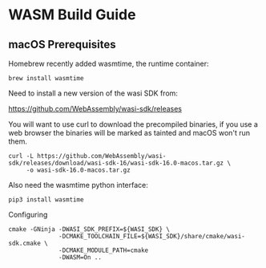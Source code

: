 # WASM Build Guide

## macOS Prerequisites

Homebrew recently added wasmtime, the runtime container:

`brew install wasmtime`

Need to install a new version of the wasi SDK from:

https://github.com/WebAssembly/wasi-sdk/releases

You will want to use curl to download the precompiled binaries, if you use a web browser the binaries will be marked as 
tainted and macOS won't run them.

```
curl -L https://github.com/WebAssembly/wasi-sdk/releases/download/wasi-sdk-16/wasi-sdk-16.0-macos.tar.gz \
     -o wasi-sdk-16.0-macos.tar.gz
```

Also need the wasmtime python interface:

`pip3 install wasmtime`



Configuring

```
cmake -GNinja -DWASI_SDK_PREFIX=${WASI_SDK} \
              -DCMAKE_TOOLCHAIN_FILE=${WASI_SDK}/share/cmake/wasi-sdk.cmake \
              -DCMAKE_MODULE_PATH=cmake
              -DWASM=On ..
```